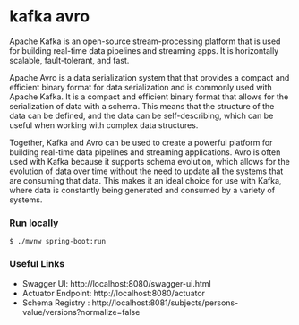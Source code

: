 # kafka avro


Apache Kafka is an open-source stream-processing platform that is used for building real-time data pipelines and streaming apps. It is horizontally scalable, fault-tolerant, and fast.

Apache Avro is a data serialization system that that provides a compact and efficient binary format for data serialization and is commonly used with Apache Kafka. It is a compact and efficient binary format that allows for the serialization of data with a schema. This means that the structure of the data can be defined, and the data can be self-describing, which can be useful when working with complex data structures.

Together, Kafka and Avro can be used to create a powerful platform for building real-time data pipelines and streaming applications. Avro is often used with Kafka because it supports schema evolution, which allows for the evolution of data over time without the need to update all the systems that are consuming that data. This makes it an ideal choice for use with Kafka, where data is constantly being generated and consumed by a variety of systems.


### Run locally
`$ ./mvnw spring-boot:run`

### Useful Links
* Swagger UI: http://localhost:8080/swagger-ui.html
* Actuator Endpoint: http://localhost:8080/actuator
* Schema Registry : http://localhost:8081/subjects/persons-value/versions?normalize=false
